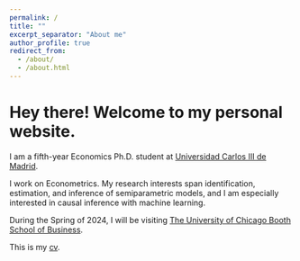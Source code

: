 ```yaml
---
permalink: /
title: ""
excerpt_separator: "About me"
author_profile: true
redirect_from: 
  - /about/
  - /about.html
---
```


Hey there! Welcome to my personal website.  
====

I am a fifth-year Economics Ph.D. student at [Universidad Carlos III de Madrid](http://economics.uc3m.es/). 

I work on Econometrics. My research interests span identification, estimation, and inference of semiparametric models, and I am especially interested in causal inference with machine learning.

During the Spring of 2024, I will be visiting [The University of Chicago Booth School of Business](https://www.chicagobooth.edu/).

This is my [cv](http://argafacu.github.io/files/CV_FacundoArga_araz.pdf).
